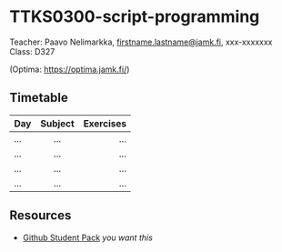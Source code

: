 # TTKS0300-script-programming

Teacher: Paavo Nelimarkka, firstname.lastname@jamk.fi, xxx-xxxxxxx   
Class: D327

(Optima: https://optima.jamk.fi/)

## Timetable
| Day | Subject | Exercises |
|:--------|:----------:|-----:|
| ... | ... | ... |
| ... | ... | ... |
| ... | ... | ... |
| ... | ... | ... |

## Resources

- [Github Student Pack](https://education.github.com/pack) _you want this_

